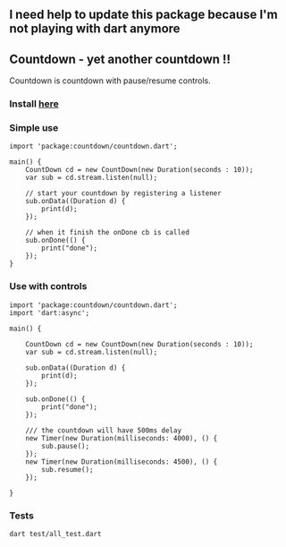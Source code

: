 ## I need help to update this package because I'm not playing with dart anymore

## Countdown - yet another countdown !!

Countdown is countdown with pause/resume controls.

### Install [here](https://pub.dartlang.org/packages/countdown)

### Simple use

```
import 'package:countdown/countdown.dart';

main() {
    CountDown cd = new CountDown(new Duration(seconds : 10));
    var sub = cd.stream.listen(null);

    // start your countdown by registering a listener
    sub.onData((Duration d) {
        print(d);
    });

    // when it finish the onDone cb is called
    sub.onDone(() {
        print("done");
    });
}
```

### Use with controls
```
import 'package:countdown/countdown.dart';
import 'dart:async';

main() {

    CountDown cd = new CountDown(new Duration(seconds : 10));
    var sub = cd.stream.listen(null);

    sub.onData((Duration d) {
        print(d);
    });

    sub.onDone(() {
        print("done");
    });

    /// the countdown will have 500ms delay 
    new Timer(new Duration(milliseconds: 4000), () {
        sub.pause();
    });
    new Timer(new Duration(milliseconds: 4500), () {
        sub.resume();
    });

}
```
### Tests
```
dart test/all_test.dart
```

